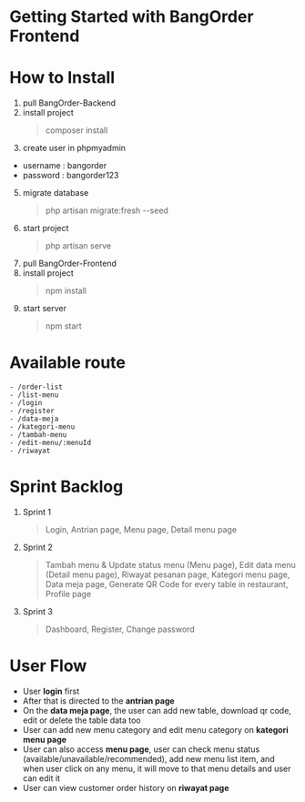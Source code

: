 # Getting Started with BangOrder Frontend

# How to Install

1. pull BangOrder-Backend
2. install project
    > composer install
3. create user in phpmyadmin
  - username : bangorder
  - password : bangorder123
5. migrate database
    > php artisan migrate:fresh --seed
6. start project
    > php artisan serve
8. pull BangOrder-Frontend
9. install project
    > npm install
10. start server
    > npm start

# Available route
    - /order-list
    - /list-menu
    - /login
    - /register
    - /data-meja
    - /kategori-menu
    - /tambah-menu
    - /edit-menu/:menuId
    - /riwayat

# Sprint Backlog
1. Sprint 1
   > Login, Antrian page, Menu page, Detail menu page
2. Sprint 2
   > Tambah menu & Update status menu (Menu page), Edit data menu (Detail menu page), Riwayat pesanan page, Kategori menu page, Data meja page, Generate QR Code for every table in restaurant, Profile page
3. Sprint 3
   > Dashboard, Register, Change password

# User Flow
- User **login** first
- After that is directed to the **antrian page**
- On the **data meja page**, the user can add new table, download qr code, edit or delete the table data too
- User can add new menu category and edit menu category on **kategori menu page**
- User can also access **menu page**, user can check menu status (available/unavailable/recommended), add new menu list item, and when user click on any menu, it will move to that menu details and user can edit it
- User can view customer order history on **riwayat page**

